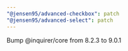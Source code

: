 ```yaml
---
"@jensen95/advanced-checkbox": patch
"@jensen95/advanced-select": patch
---
```


Bump @inquirer/core from 8.2.3 to 9.0.1

